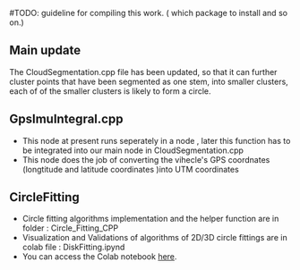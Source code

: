 #TODO: guideline for compiling this work. ( which package to install and so on.)

## Main update

The CloudSegmentation.cpp file has been updated,  so that it can further cluster points that have been segmented as one stem, into  smaller clusters, each of of the smaller clusters is likely to form a circle.

## GpsImuIntegral.cpp

- This node at present runs seperately in a node  , later this function has to be integrated into our main node in CloudSegmentation.cpp
- This node does the job of converting  the vihecle's GPS coordnates (longtitude and latitude coordinates )into UTM coordinates 

## CircleFitting 
- Circle fitting algorithms implementation and the helper function are in folder : Circle_Fitting_CPP
- Visualization and Validations of algorithms of 2D/3D circle fittings are in colab file : DiskFitting.ipynd
- You can access the Colab notebook [here](https://colab.research.google.com/drive/1mpwGbVmmLUSy8GPRjVKwKurZ131K-x20?usp=sharing).





